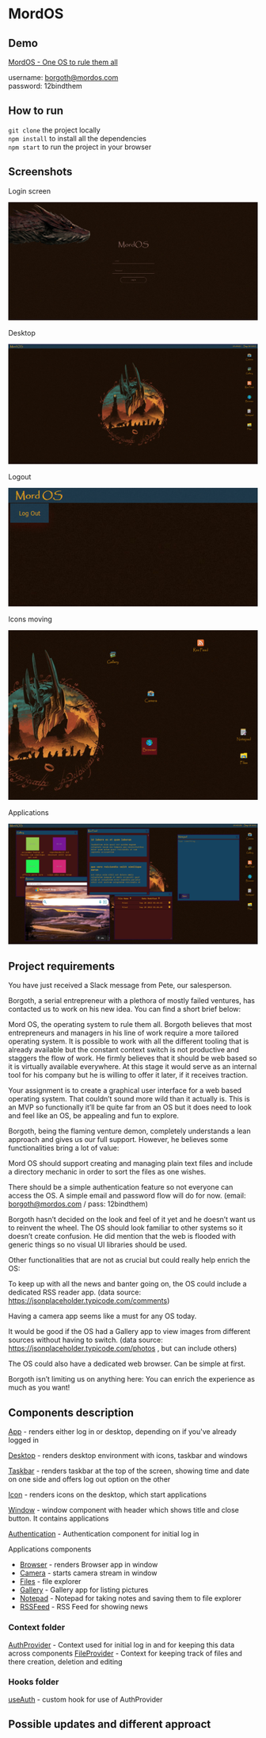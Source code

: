 # MordOS


## Demo 
[MordOS - One OS to rule them all](https://eclectic-elf-55163d.netlify.app/)

username: borgoth@mordos.com  
password: 12bindthem

## How to run
`git clone` the project locally  
`npm install` to install all the dependencies  
`npm start` to run the project in your browser

## Screenshots

Login screen

![1.png](https://raw.githubusercontent.com/balsa-asanovic/mord-os/master/src/Screenshots/1.png)

Desktop

![2.png](https://raw.githubusercontent.com/balsa-asanovic/mord-os/master/src/Screenshots/2.png)

Logout

![3.png](https://raw.githubusercontent.com/balsa-asanovic/mord-os/master/src/Screenshots/3.png)

Icons moving

![4.png](https://raw.githubusercontent.com/balsa-asanovic/mord-os/master/src/Screenshots/4.png)

Applications

![5.png](https://raw.githubusercontent.com/balsa-asanovic/mord-os/master/src/Screenshots/5.png)

## Project requirements

You have just received a Slack message from Pete, our salesperson.

Borgoth, a serial entrepreneur with a plethora of mostly failed ventures, has contacted us to work on
his new idea. You can find a short brief below:

Mord OS, the operating system to rule them all. Borgoth believes that most entrepreneurs and
managers in his line of work require a more tailored operating system. It is possible to work with all the
different tooling that is already available but the constant context switch is not productive and
staggers the flow of work. He firmly believes that it should be web based so it is virtually available
everywhere. At this stage it would serve as an internal tool for his company but he is willing to offer it
later, if it receives traction.

Your assignment is to create a graphical user interface for a web based operating system. That couldnʼt
sound more wild than it actually is. This is an MVP so functionally itʼll be quite far from an OS but it
does need to look and feel like an OS, be appealing and fun to explore.

Borgoth, being the flaming venture demon, completely understands a lean approach and gives us our
full support. However, he believes some functionalities bring a lot of value:

Mord OS should support creating and managing plain text files and include a directory mechanic in
order to sort the files as one wishes.

There should be a simple authentication feature so not everyone can access the OS. A simple email
and password flow will do for now. (email: borgoth@mordos.com / pass: 12bindthem)

Borgoth hasnʼt decided on the look and feel of it yet and he doesnʼt want us to reinvent the wheel. The
OS should look familiar to other systems so it doesnʼt create confusion. He did mention that the web
is flooded with generic things so no visual UI libraries should be used.

Other functionalities that are not as crucial but could really help enrich the OS:

To keep up with all the news and banter going on, the OS could include a dedicated RSS reader app.
(data source: https://jsonplaceholder.typicode.com/comments)

Having a camera app seems like a must for any OS today.

It would be good if the OS had a Gallery app to view images from different sources without having to
switch. (data source: https://jsonplaceholder.typicode.com/photos , but can include others)

The OS could also have a dedicated web browser. Can be simple at first.

Borgoth isnʼt limiting us on anything here:
You can enrich the experience as much as you want!

## Components description

[App](https://github.com/balsa-asanovic/mord-os/blob/master/src/App.js) - renders either log in or desktop, depending on if you've already logged in

[Desktop](https://github.com/balsa-asanovic/mord-os/blob/master/src/components/Desktop/Desktop.js) - renders desktop environment with icons, taskbar and windows

[Taskbar](https://github.com/balsa-asanovic/mord-os/blob/master/src/components/Taskbar/Taskbar.js) - renders taskbar at the top of the screen, showing time and date on one side and offers log out option on the other

[Icon](https://github.com/balsa-asanovic/mord-os/blob/master/src/components/Icon/Icon.js) - renders icons on the desktop, which start applications

[Window](https://github.com/balsa-asanovic/mord-os/blob/master/src/components/Window/Window.js) - window component with header which shows title and close button. It contains applications

[Authentication](https://github.com/balsa-asanovic/mord-os/blob/master/src/components/Authentication/Authentication.js) - Authentication component for initial log in

Applications components

- [Browser](https://github.com/balsa-asanovic/mord-os/blob/master/src/components/Applications/Browser/Browser.js) - renders Browser app in window
- [Camera](https://github.com/balsa-asanovic/mord-os/blob/master/src/components/Applications/Camera/Camera.js) - starts camera stream in window
- [Files](https://github.com/balsa-asanovic/mord-os/blob/master/src/components/Applications/Files/Files.js) - file explorer
- [Gallery](https://github.com/balsa-asanovic/mord-os/blob/master/src/components/Applications/Gallery/Gallery.js) - Gallery app for listing pictures
- [Notepad](https://github.com/balsa-asanovic/mord-os/blob/master/src/components/Applications/Notepad/Notepad.js) - Notepad for taking notes and saving them to file explorer
- [RSSFeed](https://github.com/balsa-asanovic/mord-os/blob/master/src/components/Applications/RssFeed/RssFeed.js) - RSS Feed for showing news

### Context folder

[AuthProvider](https://github.com/balsa-asanovic/mord-os/blob/master/src/context/AuthProvider.js) - Context used for initial log in and for keeping this data across components
[FileProvider](https://github.com/balsa-asanovic/mord-os/blob/master/src/context/FileProvider.js) - Context for keeping track of files and there creation, deletion and editing

### Hooks folder

[useAuth](https://github.com/balsa-asanovic/mord-os/blob/master/src/hooks/useAuth.js) - custom hook for use of AuthProvider

## Possible updates and different approact
